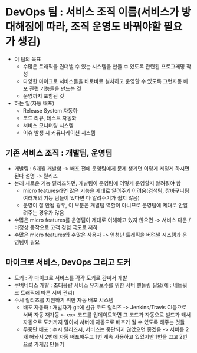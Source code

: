 # DevOps 팀 : 서비스 조직 이름(서비스가 방대해짐에 따라, 조직 운영도 바꿔야할 필요가 생김)
- 이 팀의 목표 
    - 수많은 트래픽을 견뎌낼 수 있는 시스템을 만들 수 있도록 관련된 프로그래밍 작성 
    - 다양한 마이크로 서비스들을 바로바로 설치하고 운영할 수 있도록 그런자동 배포 관련 기능들을 만드는 것
    + 운영까지 포함된 것
- 하는 일(자동 배포)
    - Release System 자동하
    - 코드 리뷰, 테스트 자동화
    - 서비스 모니터링 시스템
    - 이슈 발생 시 커뮤니케이션 시스템

## 기존 서비스 조직 : 개발팀, 운영팀
- 개발팀 : 6개월 개발함 -> 배포 전에 운영팀에게 문제 생기면 이렇게 저렇게 하시면 된다 설명 -> 릴리즈
- 본래 새로운 기능 릴리즈하면, 개발팀이 운영팀에 어떻게 운영할지 알려줘야 함
    - micro features라면 많은 기능을 제대로 알려주기 어려움(검색팀, 장바구니팀 여러개의 기능 팀들이 있다면 다 알려주기가 쉽지 않음)
    - 운영이 잘 안될 경우, 이 부분은 개발팀 역할이 아니므로 운영팀에 제대로 안알려주는 경우가 많음
- 수많은 micro features를 운영팀이 제대로 이해하고 있지 않으면 -> 서비스 다운 / 비정상 동작으로 고객 경험 극도로 저하
- 수많은 micro features와 수많은 사용자 -> 엄청난 트래픽을 버텨낼 시스템과 운영팀이 필요

## 마이크로 서비스, DevOps 그리고 도커
- 도커 : 각 마이크로 서비스를 각각 도커로 감싸서 개발
- 쿠버네티스 개발 : 초대용량 서비스 유지보수를 위한 서버 핸들링 필요(예 : 네트워크 트래픽에 따른 서버 관리)
- 수시 릴리즈를 지원하기 위한 자동 배포 시스템
    - 배포 자동화 : 개발자가 git에 신규 코드 릴리즈 -> Jenkins/Travis CI등으로 서버 자동 재가동
        ㄴ ex> 코드를 업데이트하면 그 코드가 자동으로 빌드가 돼서 자동으로 도커까지 말아서 서버에 자동으로 배포가 될 수 있도록 해주는 것들
    - 무중단 배포 : 수시 릴리즈시, 서비스는 중단되지 않았으면 좋겠음 -> 서버를 2개 해놔서 2번에 자동 배포해두고 1번 계속 사용하고 있었지만 1번을 끄고 2번으로 가게끔 만들기